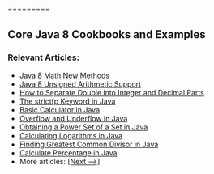 =========

## Core Java 8 Cookbooks and Examples

### Relevant Articles: 
- [Java 8 Math New Methods](https://www.baeldung.com/java-8-math)
- [Java 8 Unsigned Arithmetic Support](https://www.baeldung.com/java-unsigned-arithmetic)
- [How to Separate Double into Integer and Decimal Parts](https://www.baeldung.com/java-separate-double-into-integer-decimal-parts)
- [The strictfp Keyword in Java](https://www.baeldung.com/java-strictfp)
- [Basic Calculator in Java](https://www.baeldung.com/java-basic-calculator)
- [Overflow and Underflow in Java](https://www.baeldung.com/java-overflow-underflow)
- [Obtaining a Power Set of a Set in Java](https://www.baeldung.com/java-power-set-of-a-set)
- [Calculating Logarithms in Java](https://www.baeldung.com/java-logarithms)
- [Finding Greatest Common Divisor in Java](https://www.baeldung.com/java-greatest-common-divisor)
- [Calculate Percentage in Java](https://www.baeldung.com/java-calculate-percentage)
- More articles: [[Next -->]](/../core-java-lang-math-2)

